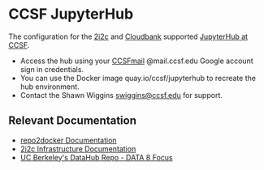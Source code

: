 # CCSF JupyterHub

The configuration for the [2i2c](https://2i2c.org/) and [Cloudbank](https://www.cloudbank.org/) supported [JupyterHub at CCSF](https://ccsf.cloudbank.2i2c.cloud/).

- Access the hub using your [CCSFmail](https://www.ccsf.edu/about-ccsf/administration/finance-and-administration/information-technology-services/ccsfmail-faq-students) @mail.ccsf.edu Google account sign in credentials.
- You can use the Docker image quay.io/ccsf/jupyterhub to recreate the hub environment.
- Contact the Shawn Wiggins swiggins@ccsf.edu for support.

## Relevant Documentation

- [repo2docker Documentation](https://repo2docker.readthedocs.io/en/latest/)
- [2i2c Infrastructure Documentation](https://infrastructure.2i2c.org/en/latest/)
- [UC Berkeley's DataHub Repo - DATA 8 Focus](https://github.com/berkeley-dsep-infra/datahub)
